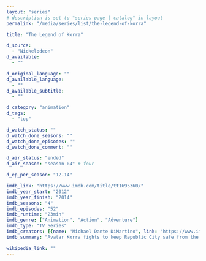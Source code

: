 ```yaml
---
layout: "series"
# description is set to "series page | catalog" in layout
permalink: "/media/series/list/the-legend-of-korra"

title: "The Legend of Korra"

d_source:
  - "Nickelodeon"
d_available:
  - ""

d_original_language: ""
d_available_language:
  - ""
d_available_subtitle:
  - ""

d_category: "animation"
d_tags:
  - "top"

d_watch_status: ""
d_watch_done_seasons: ""
d_watch_done_episodes: ""
d_watch_done_comment: ""

d_air_status: "ended"
d_air_season: "season 04" # four

d_ep_per_season: "12-14"

imdb_link: "https://www.imdb.com/title/tt1695360/"
imdb_year_start: "2012"
imdb_year_finish: "2014"
imdb_seasons: "4"
imdb_episodes: "52"
imdb_runtime: "23min"
imdb_genre: ["Animation", "Action", "Adventure"]
imdb_type: "TV Series"
imdb_creators: [{name: "Michael Dante DiMartino", link: "https://www.imdb.com/name/nm0227204/"}, {name: "Bryan Konietzko", link: "https://www.imdb.com/name/nm1665983/"}]
imdb_summary: "Avatar Korra fights to keep Republic City safe from the evil forces of both the physical and spiritual worlds."

wikipedia_link: ""
---
```

